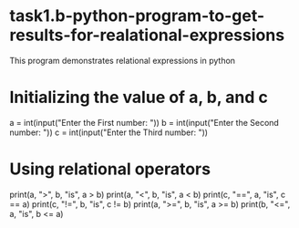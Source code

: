 # task1.b-python-program-to-get-results-for-realational-expressions
This program demonstrates relational expressions in python
# Initializing the value of a, b, and c
a = int(input("Enter the First number: "))
b = int(input("Enter the Second number: "))
c = int(input("Enter the Third number: "))

# Using relational operators
print(a, ">", b, "is", a > b)
print(a, "<", b, "is", a < b)
print(c, "==", a, "is", c == a)
print(c, "!=", b, "is", c != b)
print(a, ">=", b, "is", a >= b)
print(b, "<=", a, "is", b <= a)
